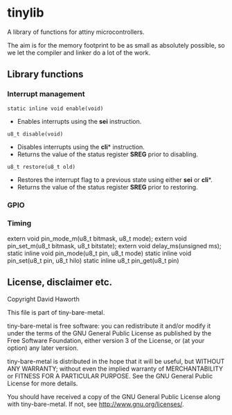 # tinylib

A library of functions for attiny microcontrollers.

The aim is for the memory footprint to be as small as absolutely possible, so we let the compiler
and linker do a lot of the work.

## Library functions

### Interrupt management

```
static inline void enable(void)
```
* Enables interrupts using the **sei** instruction.

```
u8_t disable(void)
```
* Disables interrupts using the **cli*** instruction.
* Returns the value of the status register **SREG** prior to disabling.
```
u8_t restore(u8_t old)
```
* Restores the interrupt flag to a previous state using either **sei** or **cli***.
* Returns the value of the status register **SREG** prior to restoring.

### GPIO

### Timing

extern void pin_mode_m(u8_t bitmask, u8_t mode);
extern void pin_set_m(u8_t bitmask, u8_t bitstate);
extern void delay_ms(unsigned ms);
static inline void pin_mode(u8_t pin, u8_t mode)
static inline void pin_set(u8_t pin, u8_t hilo)
static inline u8_t pin_get(u8_t pin)

## License, disclaimer etc.

Copyright David Haworth

This file is part of tiny-bare-metal.

tiny-bare-metal is free software: you can redistribute it and/or modify
it under the terms of the GNU General Public License as published by
the Free Software Foundation, either version 3 of the License, or
(at your option) any later version.

tiny-bare-metal is distributed in the hope that it will be useful,
but WITHOUT ANY WARRANTY; without even the implied warranty of
MERCHANTABILITY or FITNESS FOR A PARTICULAR PURPOSE.  See the
GNU General Public License for more details.

You should have received a copy of the GNU General Public License
along with tiny-bare-metal.  If not, see <http://www.gnu.org/licenses/>.

